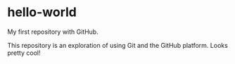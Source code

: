 # hello-world
My first repository with GitHub.

This repository is an exploration of using Git and the GitHub platform. Looks pretty cool!
